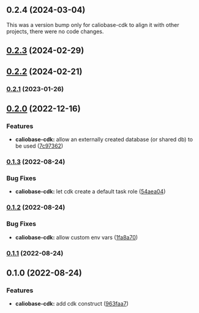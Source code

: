 ## 0.2.4 (2024-03-04)

This was a version bump only for caliobase-cdk to align it with other projects, there were no code changes.

## [0.2.3](https://github.com/justicointeractive/caliobase/compare/caliobase-cdk-0.2.2...caliobase-cdk-0.2.3) (2024-02-29)

## [0.2.2](https://github.com/justicointeractive/caliobase/compare/caliobase-cdk-0.2.1...caliobase-cdk-0.2.2) (2024-02-21)

### [0.2.1](https://github.com/justicointeractive/caliobase/compare/caliobase-cdk-0.2.0...caliobase-cdk-0.2.1) (2023-01-26)

## [0.2.0](https://github.com/justicointeractive/caliobase/compare/caliobase-cdk-0.1.3...caliobase-cdk-0.2.0) (2022-12-16)

### Features

- **caliobase-cdk:** allow an externally created database (or shared db) to be used ([7c97362](https://github.com/justicointeractive/caliobase/commit/7c9736250a77610854bcae79b91d43d6fe94bd2b))

### [0.1.3](https://github.com/justicointeractive/caliobase/compare/caliobase-cdk-0.1.2...caliobase-cdk-0.1.3) (2022-08-24)

### Bug Fixes

- **caliobase-cdk:** let cdk create a default task role ([54aea04](https://github.com/justicointeractive/caliobase/commit/54aea040270f584dfc8980596b3d4aca88fe4f0b))

### [0.1.2](https://github.com/justicointeractive/caliobase/compare/caliobase-cdk-0.1.1...caliobase-cdk-0.1.2) (2022-08-24)

### Bug Fixes

- **caliobase-cdk:** allow custom env vars ([1fa8a70](https://github.com/justicointeractive/caliobase/commit/1fa8a705801af4f07216984789076a7abfc28598))

### [0.1.1](https://github.com/justicointeractive/caliobase/compare/caliobase-cdk-0.1.0...caliobase-cdk-0.1.1) (2022-08-24)

## 0.1.0 (2022-08-24)

### Features

- **caliobase-cdk:** add cdk construct ([963faa7](https://github.com/justicointeractive/caliobase/commit/963faa7f4a1652c8b93dbd00f4944af5331a53c3))
